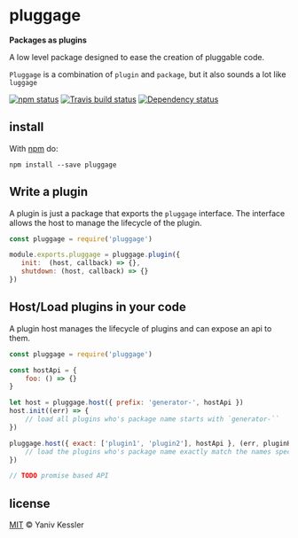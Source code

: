 # pluggage

**Packages as plugins**

A low level package designed to ease the creation of pluggable code.

`Pluggage` is a combination of `plugin` and `package`, but it also sounds a lot like `luggage`


[![npm status](http://img.shields.io/npm/v/pluggage.svg?style=flat-square)](https://www.npmjs.org/package/pluggage) [![Travis build status](https://img.shields.io/travis/kessler/pluggage.svg?style=flat-square&label=travis)](http://travis-ci.org/kessler/pluggage) [![Dependency status](https://img.shields.io/david/kessler/pluggage.svg?style=flat-square)](https://david-dm.org/kessler/pluggage)

## install

With [npm](https://npmjs.org) do:

```
npm install --save pluggage
```

## Write a plugin

A plugin is just a package that exports the `pluggage` interface. The interface allows the host to manage the lifecycle of the plugin.

```js
const pluggage = require('pluggage')

module.exports.pluggage = pluggage.plugin({
   init:  (host, callback) => {},
   shutdown: (host, callback) => {}
})
```

## Host/Load plugins in your code

 A plugin host manages the lifecycle of plugins and can expose an api to them.

```js
const pluggage = require('pluggage')

const hostApi = {
    foo: () => {}
}

let host = pluggage.host({ prefix: 'generator-', hostApi })
host.init((err) => {
    // load all plugins who's package name starts with `generator-``
})

pluggage.host({ exact: ['plugin1', 'plugin2'], hostApi }, (err, pluginHost) => {
    // load the plugins who's package name exactly match the names specified in the array
})

// TODO promise based API
```

## license

[MIT](http://opensource.org/licenses/MIT) © Yaniv Kessler
